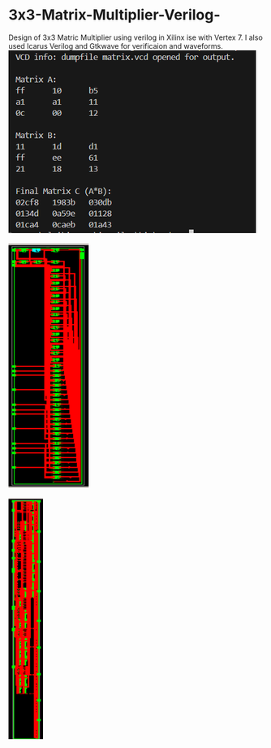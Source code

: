# 3x3-Matrix-Multiplier-Verilog-
Design of 3x3 Matric Multiplier using verilog in Xilinx ise with Vertex 7. I also used Icarus Verilog and Gtkwave for verificaion and waveforms.
![Icarus Output](Icarus%20Output.png)
<br><br>
![RTL Schematic](RTL%20Schematic.png)
<br><br>
![Technological Schematic](Technological%20Schematic.png)
